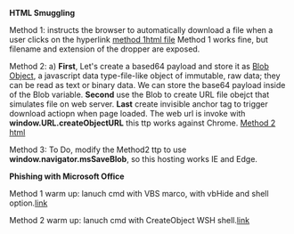 **HTML Smuggling**

Method 1: instructs the browser to automatically download a file when a user clicks on the hyperlink [method 1html file](/ClientSide/html) Method 1 works fine, but filename and extension of the dropper are exposed.

Method 2: a) **First**, Let's create a based64 payload and store it as [Blob Object](https://developer.mozilla.org/en-US/docs/Web/API/Blob), a javascript data type-file-like object of immutable, raw data; they can be read as text or binary data.  We can store the base64 payload inside of the Blob variable. **Second** use the Blob to create URL file obejct that simulates file on web server. **Last** create invisible anchor tag to trigger download actiopn when page loaded. The web url is invoke with **window.URL.createObjectURL** this ttp works against Chrome. [Method 2 html](/ClientSide/method2-html.html)

Method 3: To Do, modify the Method2 ttp to use **window.navigator.msSaveBlob**, so this hosting works IE and Edge.


**Phishing with Microsoft Office**

Method 1 warm up: lanuch cmd with VBS marco, with vbHide and shell option.[link](/ClientSide/method1cmd.vbs)

Method 2 warm up: lanuch cmd with CreateObject WSH shell.[link](/ClientSide/method2cmd.vbs)

